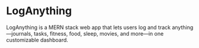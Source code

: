 # LogAnything
LogAnything is a MERN stack web app that lets users log and track anything—journals, tasks, fitness, food, sleep, movies, and more—in one customizable dashboard.
